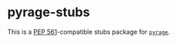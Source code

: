 pyrage-stubs
============

This is a [PEP 561](https://peps.python.org/pep-0561/)-compatible stubs
package for [`pyrage`](https://github.com/woodruffw/pyrage).

